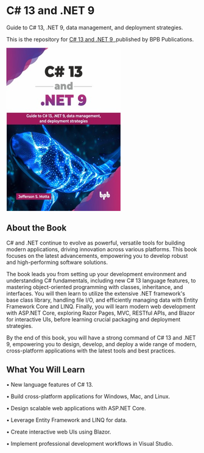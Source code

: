 # C# 13 and .NET 9

Guide to C# 13, .NET 9, data management, and deployment strategies.

This is the repository for [C# 13 and .NET 9
](https://bpbonline.com/products/c-13-and-net-9?variant=44661110964424),published by BPB Publications.

<img src="9789365898521.jpg">

## About the Book
C# and .NET continue to evolve as powerful, versatile tools for building modern applications, driving innovation across various platforms. This book focuses on the latest advancements, empowering you to develop robust and high-performing software solutions.

The book leads you from setting up your development environment and understanding C# fundamentals, including new C# 13 language features, to mastering object-oriented programming with classes, inheritance, and interfaces. You will then learn to utilize the extensive .NET framework's base class library, handling file I/O, and efficiently managing data with Entity Framework Core and LINQ. Finally, you will learn modern web development with ASP.NET Core, exploring Razor Pages, MVC, RESTful APIs, and Blazor for interactive UIs, before learning crucial packaging and deployment strategies.

By the end of this book, you will have a strong command of C# 13 and .NET 9, empowering you to design, develop, and deploy a wide range of modern, cross-platform applications with the latest tools and best practices.

## What You Will Learn
• New language features of C# 13.

• Build cross-platform applications for Windows, Mac, and Linux.

• Design scalable web applications with ASP.NET Core.

• Leverage Entity Framework and LINQ for data.

• Create interactive web UIs using Blazor.

• Implement professional development workflows in Visual Studio.
